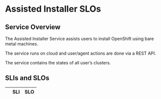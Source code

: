 # Assisted Installer SLOs


## Service Overview

The Assisted Installer Service assists users to install OpenShift using bare metal machines.

The service runs on cloud and user/agent actions are done via a REST API.

The service contains the states of all user’s clusters.

## SLIs and SLOs

| | SLI | SLO |
|:-------------:|:-------------|:-------------:|
